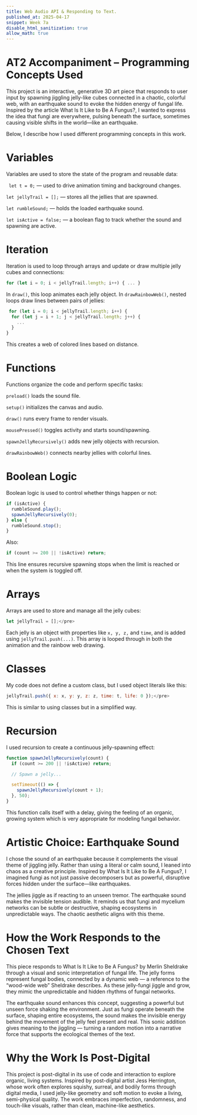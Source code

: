 ```yaml
---
title: Web Audio API & Responding to Text.
published_at: 2025-04-17
snippet: Week 7a
disable_html_sanitization: true
allow_math: true
---
```


# AT2 Accompaniment – Programming Concepts Used

This project is an interactive, generative 3D art piece that responds to user input by spawning jiggling jelly-like cubes connected in a chaotic, colorful web, with an earthquake sound to evoke the hidden energy of fungal life. Inspired by the article What Is It Like to Be A Fungus?, I wanted to express the idea that fungi are everywhere, pulsing beneath the surface, sometimes causing visible shifts in the world—like an earthquake.

Below, I describe how I used different programming concepts in this work.

# Variables

Variables are used to store the state of the program and reusable data:

` let t = 0;` — used to drive animation timing and background changes.

`let jellyTrail = [];` — stores all the jellies that are spawned.

`let rumbleSound;` — holds the loaded earthquake sound.

`let isActive = false;` — a boolean flag to track whether the sound and spawning are active.

# Iteration

Iteration is used to loop through arrays and update or draw multiple jelly cubes and connections:

```js
for (let i = 0; i < jellyTrail.length; i++) { ... }
```

In `draw()`, this loop animates each jelly object.
In `drawRainbowWeb()`, nested loops draw lines between pairs of jellies:

```js
 for (let i = 0; i < jellyTrail.length; i++) {
  for (let j = i + 1; j < jellyTrail.length; j++) {
    ...
  }
}
```

This creates a web of colored lines based on distance.

# Functions

Functions organize the code and perform specific tasks:

`preload()` loads the sound file.

`setup()` initializes the canvas and audio.

`draw()` runs every frame to render visuals.

`mousePressed()` toggles activity and starts sound/spawning.

`spawnJellyRecursively()` adds new jelly objects with recursion.

`drawRainbowWeb()` connects nearby jellies with colorful lines.

# Boolean Logic

Boolean logic is used to control whether things happen or not:

```js
if (isActive) {
  rumbleSound.play();
  spawnJellyRecursively(0);
} else {
  rumbleSound.stop();
}
```

Also:

```js
if (count >= 200 || !isActive) return;
```

This line ensures recursive spawning stops when the limit is reached or when the system is toggled off.

# Arrays

Arrays are used to store and manage all the jelly cubes:

```js
let jellyTrail = [];</pre>
```

Each jelly is an object with properties like `x, y, z,` and `time`, and is added using `jellyTrail.push(...)`.
This array is looped through in both the animation and the rainbow web drawing.

# Classes

My code does not define a custom class, but I used object literals like this:

```js
jellyTrail.push({ x: x, y: y, z: z, time: t, life: 0 });</pre>
```

This is similar to using classes but in a simplified way.

# Recursion

I used recursion to create a continuous jelly-spawning effect:

```js
function spawnJellyRecursively(count) {
  if (count >= 200 || !isActive) return;

  // Spawn a jelly...

  setTimeout(() => {
    spawnJellyRecursively(count + 1);
  }, 50);
}
```

This function calls itself with a delay, giving the feeling of an organic, growing system which is very appropriate for modeling fungal behavior.

# Artistic Choice: Earthquake Sound

I chose the sound of an earthquake because it complements the visual theme of jiggling jelly. Rather than using a literal or calm sound, I leaned into chaos as a creative principle. Inspired by What Is It Like to Be A Fungus?, I imagined fungi as not just passive decomposers but as powerful, disruptive forces hidden under the surface—like earthquakes.

The jellies jiggle as if reacting to an unseen tremor. The earthquake sound makes the invisible tension audible. It reminds us that fungi and mycelium networks can be subtle or destructive, shaping ecosystems in unpredictable ways. The chaotic aesthetic aligns with this theme.

# How the Work Responds to the Chosen Text

This piece responds to What Is It Like to Be A Fungus? by Merlin Sheldrake through a visual and sonic interpretation of fungal life. The jelly forms represent fungal bodies, connected by a dynamic web — a reference to the “wood-wide web” Sheldrake describes. As these jelly-fungi jiggle and grow, they mimic the unpredictable and hidden rhythms of fungal networks.

The earthquake sound enhances this concept, suggesting a powerful but unseen force shaking the environment. Just as fungi operate beneath the surface, shaping entire ecosystems, the sound makes the invisible energy behind the movement of the jelly feel present and real. This sonic addition gives meaning to the jiggling — turning a random motion into a narrative force that supports the ecological themes of the text.

# Why the Work Is Post-Digital

This project is post-digital in its use of code and interaction to explore organic, living systems. Inspired by post-digital artist Jess Herrington, whose work often explores squishy, surreal, and bodily forms through digital media, I used jelly-like geometry and soft motion to evoke a living, semi-physical quality. The work embraces imperfection, randomness, and touch-like visuals, rather than clean, machine-like aesthetics.
